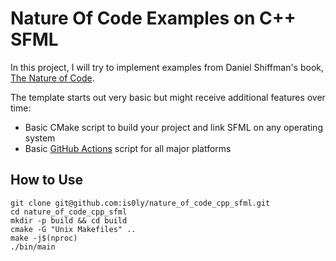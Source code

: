 # Nature Of Code Examples on C++ SFML

In this project, I will try to implement examples from Daniel Shiffman's
book, [The Nature of Code](https://natureofcode.com).

The template starts out very basic but might receive additional features over time:

- Basic CMake script to build your project and link SFML on any operating system
- Basic [GitHub Actions](https://github.com/features/actions) script for all major platforms

## How to Use

````
git clone git@github.com:is0ly/nature_of_code_cpp_sfml.git
cd nature_of_code_cpp_sfml
mkdir -p build && cd build
cmake -G "Unix Makefiles" ..
make -j$(nproc)
./bin/main
````